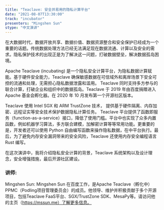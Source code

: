 ```yaml
---
title: "Teaclave: 安全并易用的隐私计算平台"
date: "2021-08-07T13:30:00" 
track: "incubator"
presenters: "Mingshen Sun"
stype: "中文演讲"
---
```

在大数据时代，数据开放共享、数据价值、数据资源整合和安全保护已经成为一个重要的话题。传统数据处理方法已经无法满足现在数据流通、计算以及安全的需求。隐私保护技术的出现正是为了解决这一问题，打破数据壁垒，解决数据孤岛困境。
 

 Apache Teaclave (incubating) 是一个隐私安全计算平台，为隐私数据计算赋能。基于硬件安全能力，Teaclave 确保敏感数据在可信域外和离岸场景下安全可控的流通和处理，无需担心隐私数据泄露和滥用。 Teaclave 同时支持多方参与的联合计算，打破企业和组织中的数据孤岛。Teaclave 于 2019 年由百度捐赠进入 Apache 基金会孵化器。在 2020 年 10 月发布第一个开源社区版本。
 

 Teaclave 使用 Intel SGX 和 ARM TrustZone 技术， 提供基于硬件隔离、内存加密、远程证实等安全技术保护数据隐私计算任务。 Teaclave 平台提供了函数即服务（function-as-a-service）接口，降低了使用门槛。平台中也实现了众多内置函数，例如机器学习算法，多方联合建模，加解密计算等等常用功能。更重要的是，开发者还可以使用 Python 自由编写函数来操作隐私数据，在中平台执行。最后，为了避免内存安全漏洞带来的安全风险，Teaclave 还使用内存安全编程语言 Rust 编写。
 

 在这次演讲中，我将介绍隐私安全计算的背景，Teaclave 系统架构以及设计理念，安全增强措施，最后开源社区建设。
 ### 讲师: 
 Mingshen Sun: Mingshen Sun 在百度工作，是Apache Teaclave（孵化中）PPMC（Podling项目管理委员会）的成员。他领导、维护并积极贡献于多个开源项目，包括Teaclave FaaS平台、SGX/TrustZone SDK、MesaPy等。请访问他的主页（https://mssun.me）了解更多信息。